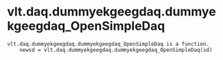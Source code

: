 # vlt.daq.dummyekgeegdaq.dummyekgeegdaq_OpenSimpleDaq

```
vlt.daq.dummyekgeegdaq.dummyekgeegdaq_OpenSimpleDaq is a function.
    newsd = vlt.daq.dummyekgeegdaq.dummyekgeegdaq_OpenSimpleDaq(sd)

```
